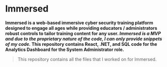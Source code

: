 # Immersed
**Immersed is a web-based immersive cyber security training platform designed to engage all ages while providing educators / administrators robust controls to tailor training content for any user. _Immersed is a MVP and due to the proprietary nature of the code, I can only provide snippets of my code._ This repository contains React, .NET, and SQL code for the Analytics Dashboard for the System Administrator role.**

>This repository contains all the files that I worked on for Immersed.
